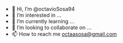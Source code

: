 - 👋 Hi, I’m @octavioSosa94
- 👀 I’m interested in ...
- 🌱 I’m currently learning ...
- 💞️ I’m looking to collaborate on ...
- 📫 How to reach me octaasosa@gmail.com

<!---
octavioSosa94/octavioSosa94 is a ✨ special ✨ repository because its `README.md` (this file) appears on your GitHub profile.
You can click the Preview link to take a look at your changes.
--->
